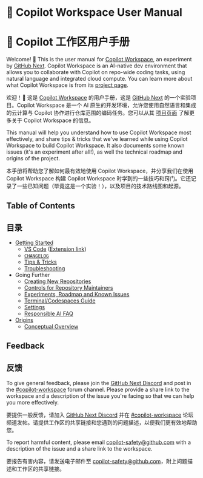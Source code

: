 # 📖 Copilot Workspace User Manual

# 📖 Copilot 工作区用户手册

Welcome! 👋 This is the user manual for [Copilot Workspace](https://copilot-workspace.githubnext.com), an experiment by [GitHub Next](https://githubnext.com). Copilot Workspace is an AI-native dev environment that allows you to collaborate with Copilot on repo-wide coding tasks, using natural language and integrated cloud compute. You can learn more about what Copilot Workspace is from its [project page](https://githubnext.com/projects/copilot-workspace/).

欢迎！👋 这是 [Copilot Workspace](https://copilot-workspace.githubnext.com) 的用户手册，这是 [GitHub Next](https://githubnext.com) 的一个实验项目。Copilot Workspace 是一个 AI 原生的开发环境，允许您使用自然语言和集成的云计算与 Copilot 协作进行仓库范围的编码任务。您可以从其 [项目页面](https://githubnext.com/projects/copilot-workspace/) 了解更多关于 Copilot Workspace 的信息。

This manual will help you understand how to use Copilot Workspace most effectively, and share tips & tricks that we've learned while using Copilot Workspace to build Copilot Workspace. It also documents some known issues (it's an experiment after all!), as well the technical roadmap and origins of the project. 

本手册将帮助您了解如何最有效地使用 Copilot Workspace，并分享我们在使用 Copilot Workspace 构建 Copilot Workspace 时学到的一些技巧和窍门。它还记录了一些已知问题（毕竟这是一个实验！），以及项目的技术路线图和起源。

## Table of Contents

## 目录

* [Getting Started](getting-started.md)
  - [VS Code](vscode.md) ([Extension link](https://gh.io/cw-vscode))
  - [`CHANGELOG`](changes.md)
  - [Tips & Tricks](tips-and-tricks.md)
  - [Troubleshooting](troubleshooting.md)
* Going Further
  - [Creating New Repositories](creating-repos.md)
  - [Controls for Repository Maintainers](repo-maintainers.md)
  - [Experiments, Roadmap and Known Issues](known-issues.md)
  - [Terminal/Codespaces Guide](codespaces-guide.md)
  - [Settings](settings.md)
  - [Responsible AI FAQ](responsible-ai-faq.md)
* [Origins](origins.md)
  - [Conceptual Overview](overview.md)

## Feedback

## 反馈

To give general feedback, please join the [GitHub Next Discord](https://discord.gg/FeGshJZ2yy) and post in the [#copilot-workspace](https://discord.com/channels/735557230698692749/1237161687233200279) forum channel.  Please provide a share link to the workspace and a description of the issue you're facing so that we can help you more effectively.

要提供一般反馈，请加入 [GitHub Next Discord](https://discord.gg/FeGshJZ2yy) 并在 [#copilot-workspace](https://discord.com/channels/735557230698692749/1237161687233200279) 论坛频道发帖。请提供工作区的共享链接和您遇到的问题描述，以便我们更有效地帮助您。

To report harmful content, please email copilot-safety@github.com with a description of the issue and a share link to the workspace.

要报告有害内容，请发送电子邮件至 copilot-safety@github.com，附上问题描述和工作区的共享链接。
